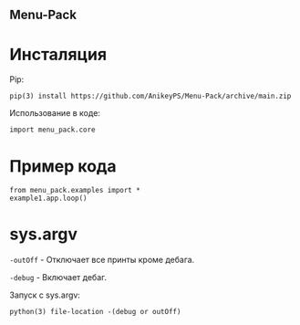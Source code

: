## Menu-Pack

# Инсталяция

Pip:

```
pip(3) install https://github.com/AnikeyPS/Menu-Pack/archive/main.zip
```

Использование в коде:

```
import menu_pack.core
```

# Пример кода

```
from menu_pack.examples import *
example1.app.loop()
```

# sys.argv

`-outOff` - Отключает все принты кроме дебага.

`-debug` - Включает дебаг.

Запуск с sys.argv:

```
python(3) file-location -(debug or outOff)
```
